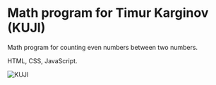 # Math program for Timur Karginov (KUJI)
Math program for counting even numbers between two numbers.

HTML, CSS, JavaScript.

![KUJI]()
